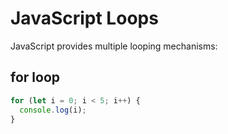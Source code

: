 # JavaScript Loops

JavaScript provides multiple looping mechanisms:

## for loop

```js
for (let i = 0; i < 5; i++) {
  console.log(i);
}
